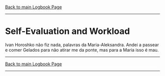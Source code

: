 [Back to main Logbook Page](../hci_logbook.md)

---

# Self-Evaluation and Workload

Ivan Horoshko não fiz nada, palavras da Maria-Aleksandra.
Andei a passear e comer Gelados para não atirar me da ponte, mas para a Maria isso é mau.

---
[Back to main Logbook Page](../hci_logbook.md)

---